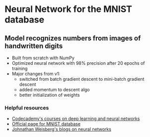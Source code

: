 # Neural Network for the MNIST database
##  Model recognizes numbers from images of handwritten digits
- Built from scratch with NumPy
- Optimized neural network with 98% precision after 20 epochs of training
- Major changes from v1:
  - switched from batch gradient descent to mini-batch gradient descent
  - added momentum to descent algo
  - better initialization of weights
 ### Helpful resources
 - [Codecademy's courses on deep learning and neural networks](https://www.codecademy.com/courses/intro-to-deep-learning-with-tensor-flow/)
 - [Official page for MNIST database](http://yann.lecun.com/exdb/mnist/)
 - [Johnathan Weisberg's blogs on neural networks](https://jonathanweisberg.org/post/A%20Neural%20Network%20from%20Scratch%20-%20Part%201/)
